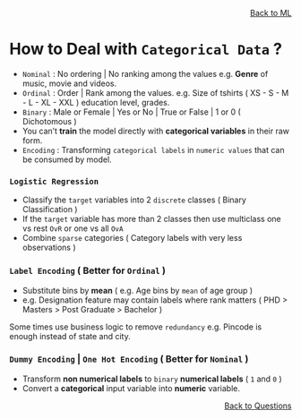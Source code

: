 <p align='right'><a align="right" href="https://github.com/KIRANKUMAR7296/Library/blob/main/Machine%20Learning/Machine%20Learning%20Models.md">Back to ML</a></p>

# How to Deal with `Categorical Data` ?

- `Nominal` : No ordering | No ranking among the values e.g. **Genre** of music, movie and videos.
- `Ordinal` : Order | Rank among the values. e.g. Size of tshirts ( XS - S - M - L - XL - XXL ) education level, grades. 
- `Binary` : Male or Female | Yes or No | True or False | 1 or 0 ( Dichotomous )
- You can’t **train** the model directly with **categorical variables** in their raw form. 
- `Encoding` : Transforming `categorical labels` in `numeric values` that can be consumed by model.

### `Logistic Regression`
- Classify the `target` variables into 2 `discrete` classes ( Binary Classification )
- If the `target` variable has more than 2 classes then use multiclass one vs rest `OvR` or one vs all `OvA`
- Combine `sparse` categories ( Category labels with very less observations )

### `Label Encoding` ( Better for `Ordinal` )
- Substitute bins by **mean** ( e.g. Age bins by `mean` of age group )
- e.g. Designation feature may contain labels where rank matters ( PHD > Masters > Post Graduate > Bachelor )

Some times use business logic to remove `redundancy` e.g. Pincode is enough instead of state and city.

### `Dummy Encoding` | `One Hot Encoding` ( Better for `Nominal` )
- Transform **non numerical labels** to `binary` **numerical labels** ( `1` and `0` ) 
- Convert a **categorical** input variable into **numeric** variable.

<p align='right'><a align="right" href="https://github.com/KIRANKUMAR7296/Library/blob/main/Interview.md">Back to Questions</a></p>
